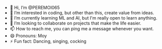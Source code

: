 - 👋 Hi, I’m @PEREMOI065
- 👀 I’m interested in coding, but other than this, create value from ideas.
- 🌱 I’m currently learning ML and AI, but I'm really open to learn anything. 
- 💞️ I’m looking to collaborate on projects that make the life easier.
- 📫 How to reach me, you can ping me a message whenever you want.
- 😄 Pronouns: Moy
- ⚡ Fun fact: Dancing, singing, cocking

<!---
PEREMOI065/PEREMOI065 is a ✨ special ✨ repository because its `README.md` (this file) appears on your GitHub profile.
You can click the Preview link to take a look at your changes.
--->
